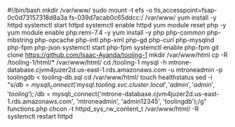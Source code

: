 #!/bin/bash
mkdir /var/www/
sudo mount -t efs -o tls,accesspoint=fsap-0c0d73157318d8a3a fs-039d7acab0c65ddcc:/ /var/www/
yum install -y httpd 
systemctl start httpd
systemctl enable httpd
yum module reset php -y
yum module enable php:remi-7.4 -y
yum install -y php php-common php-mbstring php-opcache php-intl php-xml php-gd php-curl php-mysqlnd php-fpm php-json
systemctl start php-fpm
systemctl enable php-fpm
git clone https://github.com/Isaac-Ayanda/tooling-1
mkdir /var/www/html
cp -R /tooling-1/html/*  /var/www/html/
cd /tooling-1
mysql -h mtrone-database.cjvm4juzer2d.us-east-1.rds.amazonaws.com -u mtroneadmin -p toolingdb < tooling-db.sql
cd /var/www/html/
touch healthstatus
sed -i "s/$db = mysqli_connect('mysql.tooling.svc.cluster.local', 'admin', 'admin', 'tooling');/$db = mysqli_connect('mtrone-database.cjvm4juzer2d.us-east-1.rds.amazonaws.com', 'mtroneadmin', 'admin12345', 'toolingdb');/g" functions.php
chcon -t httpd_sys_rw_content_t /var/www/html/ -R
systemctl restart httpd







